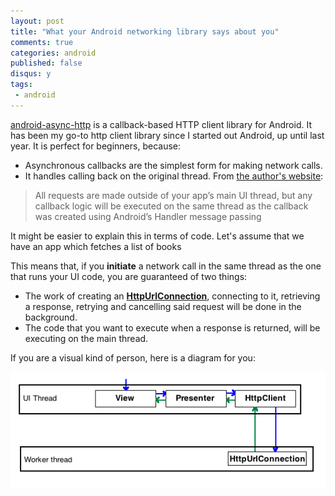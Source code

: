 ```yaml
---
layout: post
title: "What your Android networking library says about you"
comments: true
categories: android
published: false
disqus: y
tags: 
 - android
---
```


[android-async-http](https://github.com/loopj/android-async-http) is a callback-based HTTP client library for Android. It has been my go-to http client library since I started out Android, up until last year. It is perfect for beginners, because:

- Asynchronous callbacks are the simplest form for making network calls.
- It handles calling back on the original thread. From [the author's website](http://loopj.com/android-async-http/):

> All requests are made outside of your app’s main UI thread, but any callback logic will be executed on the same thread as the callback was created using Android’s Handler message passing

It might be easier to explain this in terms of code. Let's assume that we have an app which fetches a list of books



This means that, if you **initiate** a network call in the same thread as the one that runs your UI code, you are guaranteed of two things:

- The work of creating an [**HttpUrlConnection**](https://developer.android.com/reference/java/net/HttpURLConnection.html), connecting to it, retrieving a response, retrying and cancelling said request will be done in the background.
- The code that you want to execute when a response is returned, will be executing on the main thread.



If you are a visual kind of person, here is a diagram for you:

<div class="img-center"><img src="/images/FromAsyncToOkHttp/diagram_async.png" class="three-quarters"/> </div>
